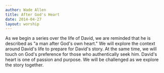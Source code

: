 ```yaml
---
author: Wade Allen
title: After God's Heart
date: 2014-04-27
layout: worship
---
```


As we begin a series over the life of David, we are reminded that he is described as "a man after God's own heart." We will explore the context around David's life to prepare for David's story. At the same time, we will touch on God's preference for those who authentically seek him. David's heart is one of passion and purpose. We will be challenged as we explore the story together.
